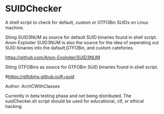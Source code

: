 # SUIDChecker
A shell script to check for default, custom or GTFOBin SUIDs on Linux machine.

Siting SUID3NUM as source for default SUID binaries found in shell script. Anon-Exploiter SUID3NUM is also the source for the idea of seperating out SUID binaries into the dafault,GTFOBin, and custom catefories. 

https://github.com/Anon-Exploiter/SUID3NUM

Siting GTFOBins as source for GTFOBin SUID binaries found in shell script.

#https://gtfobins.github.io/#+suid

Author: ArchCWithClasses

Currently in beta testing phase and not being distributed. The suidChecker.sh script should be used for educational, ctf, or ethical hacking.
